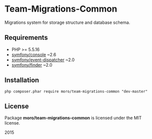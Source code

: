 Team-Migrations-Common
======================

Migrations system for storage structure and database schema.

## Requirements
- PHP >= 5.5.16
- [symfony/console](https://github.com/symfony/Console) ~2.6
- [symfony/event-dispatcher](https://github.com/symfony/EventDispatcher) ~2.0
- [symfony/finder](https://github.com/symfony/Finder) ~2.0

## Installation
    php composer.phar require moro/team-migrations-common "dev-master"

## License
Package __moro/team-migrations-common__ is licensed under the MIT license.

2015
    

